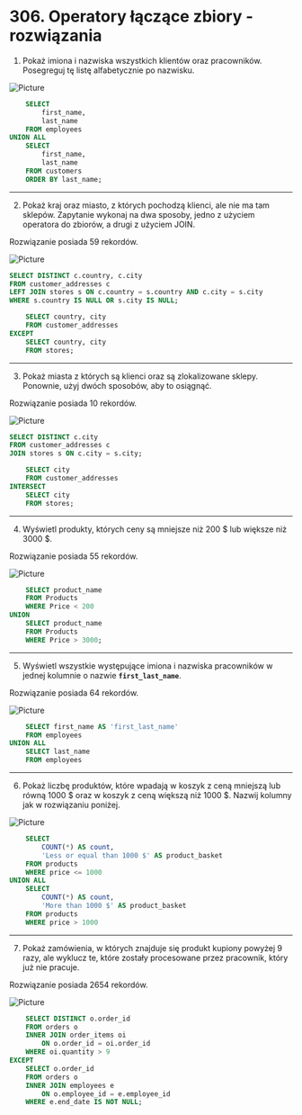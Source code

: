 # 306. Operatory łączące zbiory - rozwiązania

1. Pokaż imiona i nazwiska wszystkich klientów oraz pracowników. Posegreguj tę listę alfabetycznie po nazwisku.

![Picture](30601.png)

```sql
	SELECT
	    first_name,
	    last_name
	FROM employees
UNION ALL
	SELECT
	    first_name,
	    last_name
	FROM customers
	ORDER BY last_name;
```

---

2. Pokaż kraj oraz miasto, z których pochodzą klienci, ale nie ma tam sklepów. Zapytanie wykonaj na dwa sposoby, jedno z użyciem operatora do zbiorów, a drugi z użyciem JOIN.

Rozwiązanie posiada 59 rekordów.

![Picture](30602.png)

```sql
SELECT DISTINCT c.country, c.city
FROM customer_addresses c
LEFT JOIN stores s ON c.country = s.country AND c.city = s.city
WHERE s.country IS NULL OR s.city IS NULL;
```

```sql
	SELECT country, city
	FROM customer_addresses
EXCEPT
	SELECT country, city
	FROM stores;
```

---

3. Pokaż miasta z których są klienci oraz są zlokalizowane sklepy. Ponownie, użyj dwóch sposobów, aby to osiągnąć.

Rozwiązanie posiada 10 rekordów.

![Picture](30603.png)

```sql
SELECT DISTINCT c.city
FROM customer_addresses c
JOIN stores s ON c.city = s.city;
```

```sql
	SELECT city
	FROM customer_addresses
INTERSECT
	SELECT city
	FROM stores;
```

---

4. Wyświetl produkty, których ceny są mniejsze niż 200 $ lub większe niż 3000 $.

Rozwiązanie posiada 55 rekordów.

![Picture](30604.png)

```sql
	SELECT product_name
	FROM Products
	WHERE Price < 200
UNION
	SELECT product_name
	FROM Products
	WHERE Price > 3000;
```

---

5. Wyświetl wszystkie występujące imiona i nazwiska pracowników w jednej kolumnie o nazwie **`first_last_name`**.

Rozwiązanie posiada 64 rekordów.

![Picture](30605.png)

```sql
	SELECT first_name AS 'first_last_name'
	FROM employees
UNION ALL
	SELECT last_name
	FROM employees
```

---

6. Pokaż liczbę produktów, które wpadają w koszyk z ceną mniejszą lub równą 1000 $ oraz w koszyk z ceną większą niż 1000 $. Nazwij kolumny jak w rozwiązaniu poniżej.

![Picture](30606.png)

```sql
	SELECT
		COUNT(*) AS count,
		'Less or equal than 1000 $' AS product_basket
	FROM products
	WHERE price <= 1000
UNION ALL
	SELECT
		COUNT(*) AS count,
		'More than 1000 $' AS product_basket
	FROM products
	WHERE price > 1000
```

---

7. Pokaż zamówienia, w których znajduje się produkt kupiony powyżej 9 razy, ale wyklucz te, które zostały procesowane przez pracownik, który już nie pracuje.

Rozwiązanie posiada 2654 rekordów.

![Picture](30607.png)

```sql
	SELECT DISTINCT o.order_id
	FROM orders o
	INNER JOIN order_items oi
		ON o.order_id = oi.order_id
	WHERE oi.quantity > 9
EXCEPT
	SELECT o.order_id
	FROM orders o
	INNER JOIN employees e
		ON o.employee_id = e.employee_id
	WHERE e.end_date IS NOT NULL;
```
